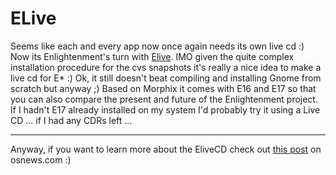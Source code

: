 # ELive

Seems like each and every app now once again needs its own live cd :) Now its Enlightenment's turn with <a href="http://livecd.debianitas.net/">Elive</a>. IMO given the quite complex installation procedure for the cvs snapshots it's really a nice idea to make a live cd for E* :) Ok, it still doesn't beat compiling and installing Gnome from scratch but anyway ;) Based on Morphix it comes with E16 and E17 so that you can also compare the present and future of the Enlightenment project. If I hadn't E17 already installed on my system I'd probably try it using a Live CD ... if I had any CDRs left ...

-------------------------------



Anyway, if you want to learn more about the EliveCD check out <a href="http://osnews.com/story.php?news_id=11767">this post</a> on osnews.com :)